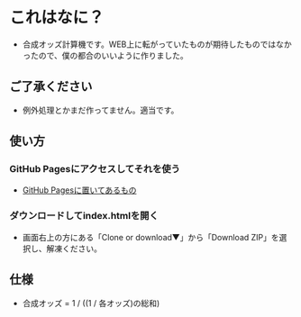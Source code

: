 
[gh-pages]:https://blatank.github.io/SysntheticOddsCalc/index.html

# これはなに？
- 合成オッズ計算機です。WEB上に転がっていたものが期待したものではなかったので、僕の都合のいいように作りました。

## ご了承ください
- 例外処理とかまだ作ってません。適当です。

## 使い方

### GitHub Pagesにアクセスしてそれを使う
- [GitHub Pagesに置いてあるもの][gh-pages]

### ダウンロードしてindex.htmlを開く
- 画面右上の方にある「Clone or download▼」から「Download ZIP」を選択し、解凍ください。

## 仕様
- 合成オッズ = 1 / ((1 / 各オッズ)の総和)